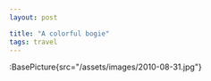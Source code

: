 ```yaml
---
layout: post

title: "A colorful bogie"
tags: travel
---
```


:BasePicture{src="/assets/images/2010-08-31.jpg"}

<!--more-->
